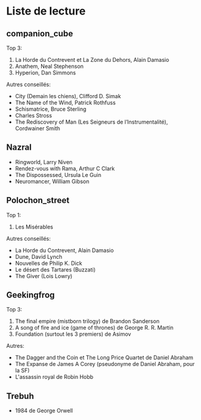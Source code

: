 # Liste de lecture

## companion\_cube

Top 3:
1. La Horde du Contrevent et La Zone du Dehors, Alain Damasio
2. Anathem, Neal Stephenson
3. Hyperion, Dan Simmons

Autres conseillés:
* City (Demain les chiens), Clifford D. Simak
* The Name of the Wind, Patrick Rothfuss
* Schismatrice, Bruce Sterling
* Charles Stross
* The Rediscovery of Man (Les Seigneurs de l’Instrumentalité), Cordwainer Smith

## Nazral

* Ringworld, Larry Niven
* Rendez-vous with Rama, Arthur C Clark
* The Dispossessed, Ursula Le Guin
* Neuromancer, William Gibson

## Polochon\_street

Top 1:
1. Les Misérables

Autres conseillés:
* La Horde du Contrevent, Alain Damasio
* Dune, David Lynch
* Nouvelles de Philip K. Dick
* Le désert des Tartares (Buzzati)
* The Giver (Lois Lowry)

## Geekingfrog

Top 3:
1. The final empire (mistborn trilogy) de Brandon Sanderson
2. A song of fire and ice (game of thrones) de George R. R. Martin
3. Foundation (surtout les 3 premiers) de Asimov

Autres:

* The Dagger and the Coin et The Long Price Quartet de Daniel Abraham
* The Expanse de James A Corey (pseudonyme de Daniel Abraham, pour la SF)
* L'assassin royal de Robin Hobb

## Trebuh

* 1984 de George Orwell
